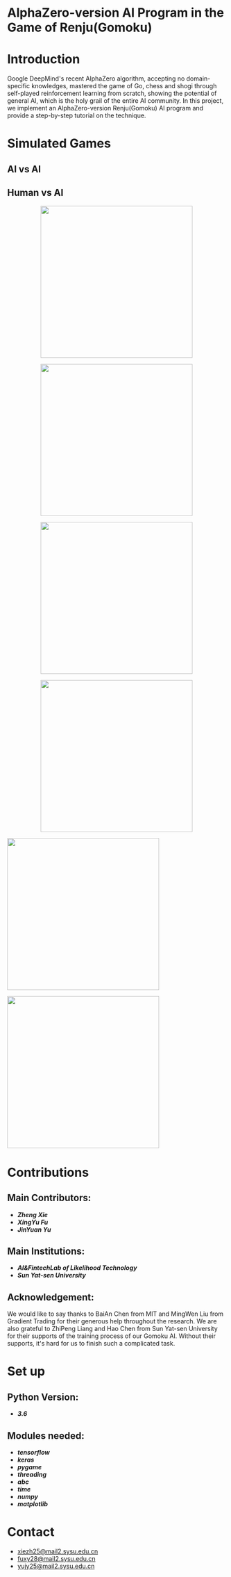 # AlphaZero-version AI Program in the Game of Renju(Gomoku)

Introduction
====
Google DeepMind's recent AlphaZero algorithm, accepting no domain-specific knowledges, mastered the game of Go, chess and shogi through self-played reinforcement learning from scratch, showing the potential of general AI, which is the holy grail of the entire AI community. In this project, we implement an AlphaZero-version Renju(Gomoku) AI program and provide a step-by-step tutorial on the technique.

Simulated Games
====
AI vs AI
-------

Human vs AI
-------
<p align="center">
  <img src="https://github.com/PolyKen/AlphaRenju_Zero/blob/master/picture/man_vs_ai_1.png" width="350px" height="350px"/>
</p>

<p align="center">
  <img src="https://github.com/PolyKen/AlphaRenju_Zero/blob/master/picture/man_vs_ai_2.png" width="350px" height="350px"/>
</p>

<p align="center">
  <img src="https://github.com/PolyKen/AlphaRenju_Zero/blob/master/picture/man_vs_ai_3.png" width="350px" height="350px"/>
</p>

<p align="center">
  <img src="https://github.com/PolyKen/AlphaRenju_Zero/blob/master/picture/man_vs_ai_4.png" width="350px" height="350px"/>
</p>

</p>
  <img src="https://github.com/PolyKen/AlphaRenju_Zero/blob/master/picture/man_vs_ai_5.png" width="350px" height="350px"/>
</p>

</p>
  <img src="https://github.com/PolyKen/AlphaRenju_Zero/blob/master/picture/man_vs_ai_6.png" width="350px" height="350px"/>
</p>

Contributions
====
Main Contributors:
-------
- ***Zheng Xie***
- ***XingYu Fu***
- ***JinYuan Yu***

Main Institutions:
-------
- ***AI&FintechLab of Likelihood Technology***
- ***Sun Yat-sen University***

Acknowledgement:
-------
We would like to say thanks to BaiAn Chen from MIT and MingWen Liu from Gradient Trading for their generous help throughout the research. We are also grateful to ZhiPeng Liang and Hao Chen from Sun Yat-sen University for their supports of the training process of our Gomoku AI. Without their supports, it's hard for us to finish such a complicated task.

Set up
====
Python Version:
-------
- ***3.6***

Modules needed:
-------
- ***tensorflow***
- ***keras***
- ***pygame***
- ***threading***
- ***abc***
- ***time***
- ***numpy***
- ***matplotlib***

Contact
====
- xiezh25@mail2.sysu.edu.cn
- fuxy28@mail2.sysu.edu.cn
- yujy25@mail2.sysu.edu.cn
